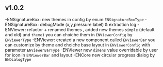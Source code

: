 ## v1.0.2

-ENSignatureBox: new themes in config by enum `ENSignatureBoxType`
-ENSignatureBox: debugMode (x,y,pressure label) & extraction log
-ENViewer: refactor + renamed themes , added new themes `simple`  (default and old) and `theme1`  you can choiche them in `ENViewerConfig` by `ENViewerType`
-ENViewer: created a new component called `ENViewerBar` you can customize by theme and choiche base layout in `ENViewerConfig` with parameter `ENViewerBarType`
-ENViewer new `dimens` value overridable by user for icon in `ENViewerBar` and layout 
-ENCore new circular progress dialog by `ENDialogType`